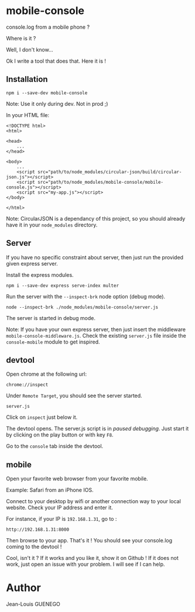 # mobile-console

console.log from a mobile phone ?

Where is it ?

Well, I don't know...

Ok I write a tool that does that. Here it is !




## Installation

```
npm i --save-dev mobile-console
```
Note: Use it only during dev. Not in prod ;)


In your HTML file:

```
<!DOCTYPE html>
<html>

<head>
	...
</head>

<body>
	...
	<script src="path/to/node_modules/circular-json/build/circular-json.js"></script>
	<script src="path/to/node_modules/mobile-console/mobile-console.js"></script>
	<script src="my-app.js"></script>
</body>

</html>
```

Note: CircularJSON is a dependancy of this project, so you should already have it in your `node_modules` directory.

## Server

If you have no specific constraint about server, then just run the provided given express server.

Install the express modules.

```
npm i --save-dev express serve-index multer 
```

Run the server with the `--inspect-brk` node option (debug mode).

```
node --inspect-brk ./node_modules/mobile-console/server.js
```

The server is started in debug mode.

Note: If you have your own express server, then just insert the middleware `mobile-console-middleware.js`. Check the existing `server.js` file inside the `console-mobile` module to get inspired.

## devtool

Open chrome at the following url: 

`chrome://inspect`

Under `Remote Target`, you should see the server started.

`server.js`

Click on `inspect` just below it.

The devtool opens. The server.js script is in *paused debugging*. Just start it by clicking on the play button or with key `F8`.

Go to the `console` tab inside the devtool.



## mobile

Open your favorite web browser from your favorite mobile.

Example: Safari from an iPhone IOS.

Connect to your desktop by wifi or another connection way to your local website. Check your IP address and enter it.

For instance, if your IP is `192.168.1.31`, go to :

```
http://192.168.1.31:8000
```

Then browse to your app. That's it ! You should see your console.log coming to the devtool !

Cool, isn't it ? If it works and you like it, show it on Github !
If it does not work, just open an issue with your problem. I will see if I can help.

# Author

Jean-Louis GUENEGO




